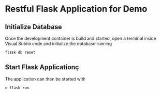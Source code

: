 # Restful Flask Application for Demo

## Initialize Database
Once the development container is build and started, open a terminal inside
Visual Sutdio code and initialize the database running
```
flask db reset
```

## Start Flask Applicationç
The application can then be started with
```
> flask run
```
